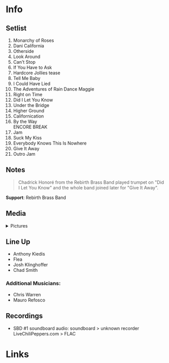 # Info

## Setlist

1. Monarchy of Roses
2. Dani California
3. Otherside
4. Look Around
5. Can't Stop
6. If You Have to Ask
7. Hardcore Jollies tease
8. Tell Me Baby
9. I Could Have Lied
10. The Adventures of Rain Dance Maggie
11. Right on Time
12. Did I Let You Know
13. Under the Bridge
14. Higher Ground
15. Californication
16. By the Way
<br> ENCORE BREAK
17. Jam
18. Suck My Kiss
19. Everybody Knows This Is Nowhere
20. Give It Away
21. Outro Jam

## Notes

> Chadrick Honoré from the Rebirth Brass Band played trumpet on "Did I Let You Know" and the whole band joined later for "Give It Away".

**Support**: Rebirth Brass Band

## Media 

<details>
  <summary>Pictures</summary>
  <!--<img alt="Setlist" title="Setlist" src="_.jpg" height="200" />
  <img alt="Flyer" title="Flyer" src="_.jpg" height="200" />-->
</details>

## Line Up

* Anthony Kiedis
* Flea
* Josh Klinghoffer
* Chad Smith

### Additional Musicians:

* Chris Warren  
* Mauro Refosco

## Recordings

* SBD #1 soundboard audio: soundboard > unknown recorder LiveChiliPeppers.com > FLAC

# Links
